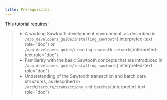 ```yaml
---
title: Prerequisites
---
```


This tutorial requires:

> -   A working Sawtooth development environment, as described in
>     `/app_developers_guide/installing_sawtooth`{.interpreted-text
>     role="doc"} or
>     `/app_developers_guide/creating_sawtooth_network`{.interpreted-text
>     role="doc"}
> -   Familiarity with the basic Sawtooth concepts that are introduced
>     in `/app_developers_guide/installing_sawtooth`{.interpreted-text
>     role="doc"}
> -   Understanding of the Sawtooth transaction and batch data
>     structures, as described in
>     `/architecture/transactions_and_batches`{.interpreted-text
>     role="doc"}
